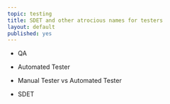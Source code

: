 ```yaml
---
topic: testing
title: SDET and other atrocious names for testers 
layout: default
published: yes 
---
```



* QA

* Automated Tester

* Manual Tester vs Automated Tester

* SDET
